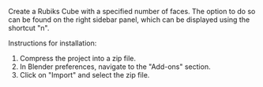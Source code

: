 Create a Rubiks Cube with a specified number of faces.
The option to do so can be found on the right sidebar panel, which can be displayed using the shortcut "n".

Instructions for installation:

1. Compress the project into a zip file.
2. In Blender preferences, navigate to the "Add-ons" section.
3. Click on "Import" and select the zip file.
